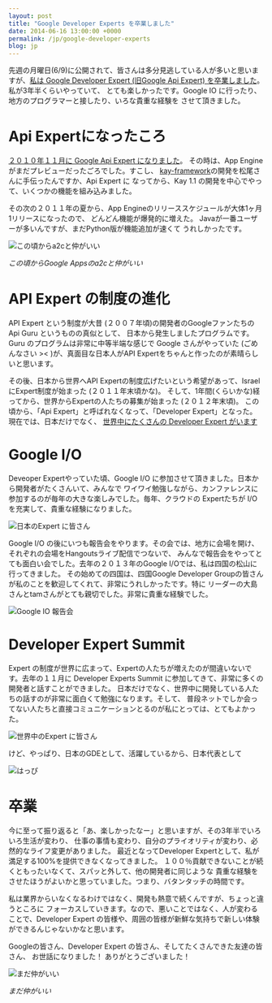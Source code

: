 ```yaml
---
layout: post
title: "Google Developer Experts を卒業しました"
date: 2014-06-16 13:00:00 +0000
permalink: /jp/google-developer-experts
blog: jp
---
```


先週の月曜日(6/9)に公開されて、皆さんは多分見逃している人が多いと思いますが、[私は
Google Developer Expert (旧Google Api Expert) を卒業しました](http://googledevjp.blogspot.jp/2014/06/google-api-expert-5.html)。私が3年半くらいやっていて、
とても楽しかったです。Google IO に行ったり、地方のプログラマーと接したり、いろな貴重な経験を
させて頂きました。

# Api Expertになったころ

[２０１０年１１月に Google Api Expert になりました](http://www.ianlewis.org/jp/google-appengine-api-expert)。
その時は、App Engine がまだプレビューだったごろでした。すこし、
[kay-framework](https://code.google.com/p/kay-framework/)の開発を松尾さんに手伝ったんですか、Api Expert に
なってから、Kay 1.1 の開発を中心でやって、いくつかの機能を組み込みました。

その次の２０１１年の夏から、App Engineのリリーススケジュールが大体1ヶ月1リリースになったので、
どんどん機能が爆発的に増えた。 Javaが一番ユーザーが多いんですが、まだPython版が機能追加が速くて
うれしかったです。

![この頃からa2cと仲がいい](https://storage.googleapis.com/static.ianlewis.org/prod/img/719/a2c_big.jpg)

*この頃からGoogle Appsのa2cと仲がいい*

# API Expert の制度の進化

API Expert という制度が大昔 (２００７年頃)の開発者のGoogleファンたちの Api Guru というものの真似として、
日本から発生しましたプログラムです。Guru のプログラムは非常に中等半端な感じで Google さんがやっていた
(ごめんなさい >< )が、真面目な日本人がAPI Expertをちゃんと作ったのが素晴らしいと思います。

その後、日本から世界へAPI Expertの制度広げたいという希望があって、Israel にExpert制度が始まった
(２０１１年末頃かな)。 そして、1年間(くらいかな)経ってから、世界からExpertの人たちの募集が始まった
(２０１２年末頃)。 この頃から、「Api Expert」と呼ばれなくなって、「Developer Expert」となった。
現在では、日本だけでなく、 [世界中にたくさんの Developer Expert がいます](https://developers.google.com/experts/)

# Google I/O

Deveoper Expertやっていた頃、Google I/O に参加させて頂きました。日本から開発者がたくさんいて、みんなで
ワイワイ勉強しながら、カンファレンスに参加するのが毎年の大きな楽しみでした。毎年、クラウドの Expertたちが
I/O を充実して、貴重な経験になりました。

![日本のExpert に皆さん](https://storage.googleapis.com/static.ianlewis.org/prod/img/719/beanbags_big.jpg)

Google I/O の後にいつも報告会をやります。その会では、地方に会場を開け、それぞれの会場をHangoutsライブ配信でつないで、
みんなで報告会をやってとても面白い会でした。去年の２０１３年のGoogle I/Oでは、私は四国の松山に行ってきました。
その始めての四国は、四国Google Developer Groupの皆さんが私のことを歓迎してくれて、非常にうれしかったです。特に
リーダーの大島さんとtamさんがとても親切でした。非常に貴重な経験でした。

![Google IO 報告会](https://storage.googleapis.com/static.ianlewis.org/prod/img/719/googleio_report.gif)

# Developer Expert Summit

Expert の制度が世界に広まって、Expertの人たちが増えたのが間違いないです。去年の１１月に
Developer Experts Summit に参加してきて、非常に多くの開発者と話すことができました。
日本だけでなく、世界中に開発している人たちの話すのが非常に面白くて勉強になります。そして、
普段ネットでしか会ってない人たちと直接コミュニケーションとるのが私にとっては、とてもよかった。

![世界中のExpert に皆さん](https://storage.googleapis.com/static.ianlewis.org/prod/img/719/world_developers_big.jpg)

けど、やっぱり、日本のGDEとして、活躍しているから、日本代表として

![はっぴ](https://storage.googleapis.com/static.ianlewis.org/prod/img/719/happi_big.jpg)

# 卒業

今に至って振り返ると「あ、楽しかったなー」と思いますが、その3年半でいろいろ生活が変わり、
仕事の事情も変わり、自分のプライオリティが変わり、必然的なライフ変更がありました。
最近となってDeveloper Expertとして、私が満足する100%を提供できなくなってきました。
１００％貢献できないことが続くともったいなくて、スパッと外して、他の開発者に同じような
貴重な経験をさせたほうがよいかと思っていました。つまり、バタンタッチの時間です。

私は業界からいなくなるわけではなく、開発も熱意で続くんですが、ちょっと違うところに
フォーカスしていきます。なので、悪いことではなく、人が変わることで、Developer Expert 
の皆様や、周囲の皆様が新鮮な気持ちで新しい体験ができるんじゃないかなと思います。

Googleの皆さん、Developer Expert の皆さん、そしてたくさんできた友達の皆さん、
お世話になりました！ ありがとうございました！

![まだ仲がいい](https://storage.googleapis.com/static.ianlewis.org/prod/img/719/a2c_again_big.jpg)

*まだ仲がいい*
